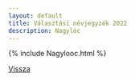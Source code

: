 ```yaml
---
layout: default
title: Választási névjegyzék 2022
description: Nagylóc
---
```


{% include Nagylooc.html %}

[Vissza](./)